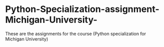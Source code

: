 # Python-Specialization-assignment-Michigan-University-
These are the assignments for the course (Python specialization for Michigan University) 
